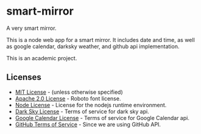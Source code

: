 # smart-mirror

A very smart mirror.

This is a node web app for a smart mirror. It includes date and time, as well as google calendar, darksky weather, and github api implementation.

This is an academic project.

## Licenses

- [MIT License](LICENSE) - (unless otherwise specified)
- [Apache 2.0 License](https://www.apache.org/licenses/LICENSE-2.0.html) - Roboto font license.
- [Node License](https://github.com/nodejs/node/blob/master/LICENSE) - License for the nodejs runtime environment.
- [Dark Sky License](https://darksky.net/dev/docs/terms) - Terms of service for dark sky api.
- [Google Calendar License](https://developers.google.com/google-apps/calendar/terms) - Terms of service for Google Calendar api.
- [GitHub Terms of Service](https://help.github.com/articles/github-terms-of-service/) - Since we are using GitHub API.